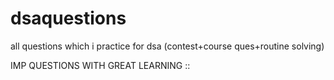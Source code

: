 # dsaquestions
all questions which i practice for dsa (contest+course ques+routine solving)

IMP QUESTIONS WITH GREAT LEARNING :: 


